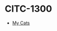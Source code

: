 # CITC-1300

<ul>
    <li><a href="./intro-to-html/index.html" target="_blank">My Cats</a></li>
</ul>
